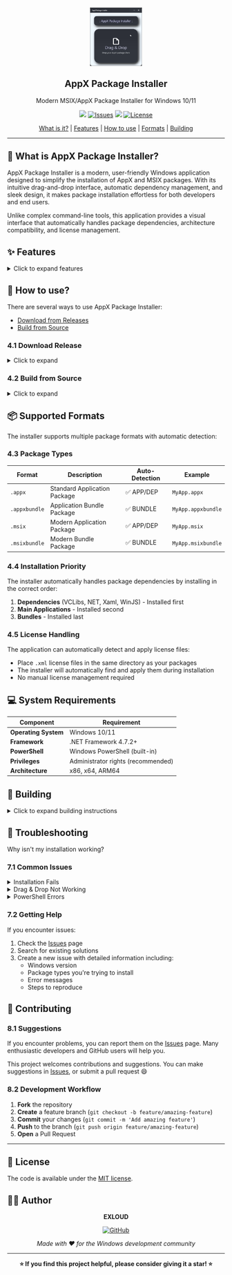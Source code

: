 <p align="center">
 <img width="120px" src="assets/AppX_Installer.gif" align="center" alt="AppX Package Installer" />
 <h2 align="center">AppX Package Installer</h2>
 <p align="center">Modern MSIX/AppX Package Installer for Windows 10/11</p>
</p>

<p align="center">
  <a href="https://github.com/EXLOUD/AppX-Package-Installer/releases"><img src="https://img.shields.io/github/v/release/EXLOUD/AppX-Package-Installer?label=version" /></a>
  <a href="https://github.com/EXLOUD/AppX-Package-Installer/issues"><img alt="Issues" src="https://img.shields.io/github/issues/EXLOUD/AppX-Package-Installer?color=F48D73" /></a>
  <img src="https://img.shields.io/badge/.NET%20Framework-4.7.2-512BD4?logo=dotnet&logoColor=white" />
  <a href="https://github.com/EXLOUD/AppX-Package-Installer/blob/main/LICENSE"><img alt="License" src="https://img.shields.io/github/license/EXLOUD/AppX-Package-Installer.svg" /></a>
</p>

<p align="center">
  <a href="#-what-is-appx-package-installer">What is it?</a> | <a href="#-features">Features</a> | <a href="#-how-to-use">How to use</a> | <a href="#-supported-formats">Formats</a> | <a href="#-building">Building</a>
</p>

---

## 🎯 What is AppX Package Installer?

AppX Package Installer is a modern, user-friendly Windows application designed to simplify the installation of AppX and MSIX packages. With its intuitive drag-and-drop interface, automatic dependency management, and sleek design, it makes package installation effortless for both developers and end users.

Unlike complex command-line tools, this application provides a visual interface that automatically handles package dependencies, architecture compatibility, and license management.

## ✨ Features

<details>
<summary>Click to expand features</summary>

### 🎨 User Experience
- **Intuitive Drag & Drop Interface** - Simply drag your AppX files into the application
- **Real-time Installation Progress** - Live status updates with visual feedback
- **Modern UI Design** - Clean, gradient-based interface with smooth animations
- **Three Visual States** - Empty, Loading, and Success states with indicators

### 🔧 Technical Capabilities
- **Multiple Format Support** - `.appx`, `.appxbundle`, `.msix`, `.msixbundle`
- **Smart Package Detection** - Automatically identifies dependencies, main apps, and bundles
- **Architecture Compatibility** - System architecture detection and filtering
- **Automatic License Handling** - Searches and applies license files automatically
- **Intelligent Installation Order** - Dependencies → Apps → Bundles

### 🛡️ System Integration
- **PowerShell Integration** - Uses native Windows PowerShell commands
- **Administrator Support** - System-wide installation with elevated privileges
- **Error Handling** - Graceful error management with user-friendly messages
- **Cancellation Support** - Ability to cancel long-running installations

</details>

## 🚀 How to use?

There are several ways to use AppX Package Installer:

- [Download from Releases](#41-download-release)
- [Build from Source](#42-build-from-source)

### 4.1 Download Release

<details>
<summary>Click to expand</summary>

The easiest way to get started is to download the pre-built executable.

#### 4.1.1 Download

**Download** the latest release from [GitHub Releases](https://github.com/EXLOUD/AppX-Package-Installer/releases).

#### 4.1.2 Installation

1. **Extract** the downloaded archive
2. **Run** the executable as Administrator (recommended)
3. **Start** installing your AppX packages!

#### 4.1.3 Usage

![Usage Demo](assets/AppX_Installer_USE.gif)

1. **Launch** the application (preferably as Administrator)
2. **Drag and drop** your AppX package files into the main window
3. **Wait** for automatic installation - the app handles everything
4. **Receive** success notification when installation is complete

</details>

### 4.2 Build from Source

<details>
<summary>Click to expand</summary>

If you prefer to build the application yourself, follow these steps.

#### 4.2.1 Prerequisites

1. **Visual Studio 2019 or later** - Required for building the project
2. **.NET Framework 4.7.2 SDK** - Must be installed
3. **Windows 10 SDK** - For Windows API compatibility

#### 4.2.2 Build Steps

```bash
# Clone the repository
git clone https://github.com/EXLOUD/AppX-Package-Installer.git
cd AppX-Package-Installer

# Open in Visual Studio
start AppX-Package-Installer.sln

# Or build from command line
msbuild AppX-Package-Installer.sln /p:Configuration=Release
```

#### 4.2.3 Run

1. Build the project in Visual Studio
2. Navigate to `bin/Release/` directory
3. Run the executable as Administrator (recommended)

</details>

## 📦 Supported Formats

The installer supports multiple package formats with automatic detection:

### 4.3 Package Types

| Format | Description | Auto-Detection | Example |
|--------|-------------|----------------|---------|
| `.appx` | Standard Application Package | ✅ APP/DEP | `MyApp.appx` |
| `.appxbundle` | Application Bundle Package | ✅ BUNDLE | `MyApp.appxbundle` |
| `.msix` | Modern Application Package | ✅ APP/DEP | `MyApp.msix` |
| `.msixbundle` | Modern Bundle Package | ✅ BUNDLE | `MyApp.msixbundle` |

### 4.4 Installation Priority

The installer automatically handles package dependencies by installing in the correct order:

1. **Dependencies** (VCLibs, NET, Xaml, WinJS) - Installed first
2. **Main Applications** - Installed second  
3. **Bundles** - Installed last

### 4.5 License Handling

The application can automatically detect and apply license files:

- Place `.xml` license files in the same directory as your packages
- The installer will automatically find and apply them during installation
- No manual license management required

## 💻 System Requirements

| Component | Requirement |
|-----------|-------------|
| **Operating System** | Windows 10/11 |
| **Framework** | .NET Framework 4.7.2+ |
| **PowerShell** | Windows PowerShell (built-in) |
| **Privileges** | Administrator rights (recommended) |
| **Architecture** | x86, x64, ARM64 |

## 🔨 Building

<details>
<summary>Click to expand building instructions</summary>

### Prerequisites

Make sure you have the following installed:

- Visual Studio 2019 or later
- .NET Framework 4.7.2 SDK
- Windows 10 SDK

### Project Structure

```
AppX-Package-Installer/
├── src/                    # Source code
│   ├── MainWindow.xaml     # Main UI
│   ├── MainWindow.xaml.cs  # UI logic
│   └── ...                 # Other source files
├── assets/                 # Images and resources
├── bin/                    # Build output
├── docs/                   # Documentation
├── LICENSE                 # MIT License
└── README.md              # This file
```

### Build Configuration

The project is configured for:
- **Target Framework**: .NET Framework 4.7.2
- **Platform Targets**: x86, x64
- **Output Type**: Windows Application

</details>

## 🔧 Troubleshooting

Why isn't my installation working?

### 7.1 Common Issues

<details>
<summary>Installation Fails</summary>

**Possible causes:**
- Not running as Administrator
- Package incompatible with Windows version
- Corrupted package file
- Missing dependencies

**Solutions:**
- Run the application as Administrator
- Check package compatibility
- Re-download the package
- Install required dependencies manually

</details>

<details>
<summary>Drag & Drop Not Working</summary>

**Possible causes:**
- Incorrect file extensions
- Security restrictions
- Application not running as Administrator

**Solutions:**
- Verify files have correct extensions (.appx, .msix, etc.)
- Run as Administrator
- Check Windows security settings

</details>

<details>
<summary>PowerShell Errors</summary>

**Possible causes:**
- PowerShell execution policy restrictions
- Outdated PowerShell version
- Missing Windows features

**Solutions:**
- Check PowerShell execution policy
- Update PowerShell via Windows Update
- Enable PowerShell in Windows Features

</details>

### 7.2 Getting Help

If you encounter issues:

1. Check the [Issues](https://github.com/EXLOUD/AppX-Package-Installer/issues) page
2. Search for existing solutions
3. Create a new issue with detailed information including:
   - Windows version
   - Package types you're trying to install
   - Error messages
   - Steps to reproduce

## 🤝 Contributing

### 8.1 Suggestions

If you encounter problems, you can report them on the [Issues](https://github.com/EXLOUD/AppX-Package-Installer/issues) page. Many enthusiastic developers and GitHub users will help you.

This project welcomes contributions and suggestions. You can make suggestions in [Issues](https://github.com/EXLOUD/AppX-Package-Installer/issues), or submit a pull request 😄

### 8.2 Development Workflow

1. **Fork** the repository
2. **Create** a feature branch (`git checkout -b feature/amazing-feature`)
3. **Commit** your changes (`git commit -m 'Add amazing feature'`)
4. **Push** to the branch (`git push origin feature/amazing-feature`)
5. **Open** a Pull Request

---

## 📄 License

The code is available under the [MIT license](https://github.com/EXLOUD/AppX-Package-Installer/blob/main/LICENSE).

## 👨‍💻 Author

<div align="center">

**EXLOUD**

[![GitHub](https://img.shields.io/badge/GitHub-100000?style=for-the-badge&logo=github&logoColor=white)](https://github.com/EXLOUD)

*Made with ❤️ for the Windows development community*

</div>

---

<div align="center">

**⭐ If you find this project helpful, please consider giving it a star! ⭐**

</div>
